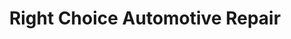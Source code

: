---
title: "Right Choice Automotive Repair"
url: /fairbanks/right-choice-automotive-repair/
shop: car repair
---
